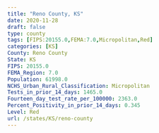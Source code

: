 ```yaml
---
title: "Reno County, KS"
date: 2020-11-28
draft: false
type: county
tags: [FIPS:20155.0,FEMA:7.0,Micropolitan,Red]
categories: [KS]
County: Reno County
State: KS
FIPS: 20155.0
FEMA_Region: 7.0
Population: 61998.0
NCHS_Urban_Rural_Classification: Micropolitan
Tests_in_prior_14_days: 1465.0
Fourteen_day_test_rate_per_100000: 2363.0
Percent_Positivity_in_prior_14_days: 0.345
Level: Red
url: /states/KS/reno-county
---
```



